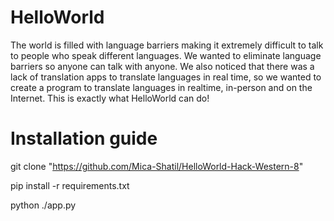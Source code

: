 # HelloWorld
The world is filled with language barriers making it extremely difficult to talk to people who speak different languages. We wanted to eliminate language barriers so anyone can talk with anyone. We also noticed that there was a lack of translation apps to translate languages in real time, so we wanted to create a program to translate languages in realtime, in-person and on the Internet. This is exactly what HelloWorld can do!

# Installation guide
git clone "https://github.com/Mica-Shatil/HelloWorld-Hack-Western-8"

pip install -r requirements.txt

python ./app.py
